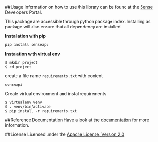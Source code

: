 ##Usage
Information on how to use this library can be found at the [Sense Developers Portal](http://developer.sense-os.nl/Libraries/Python/).

This package are accessible through python package index. Installing as package will also ensure that all dependency are installed

**Installation with pip**

    pip install senseapi

**Instalation with virtual env**

    $ mkdir project
    $ cd project

create a file name `requirements.txt` with content

    senseapi

Create virtual environment and instal requirements

    $ virtualenv venv
    $ . venv/bin/activate
    $ pip install -r requirements.txt

##Reference Documentation
Have a look at the [documentation](http://senseobservationsystems.github.com/commonsense-python-lib/) for more information.

##License
Licensed under the [Apache License, Version 2.0](http://www.apache.org/licenses/LICENSE-2.0.html)
